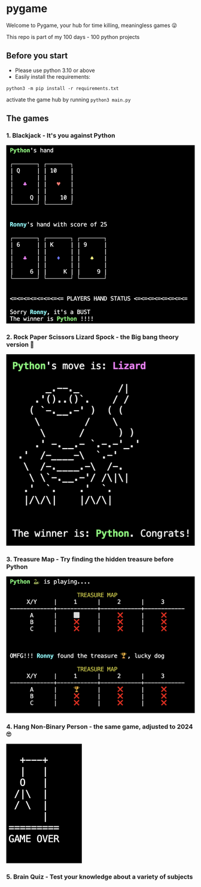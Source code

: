 # pygame

Welcome to Pygame, your hub for time killing, meaningless games 😜 

This repo is part of my 100 days - 100 python projects

## Before you start
- Please use python 3.10 or above
- Easily install the requirements:
```
python3 -m pip install -r requirements.txt
```

activate the game hub by running ```python3 main.py```

## The games

### 1. Blackjack - It's you against Python

![Alt text](utils/screenshots/blackjack.png)

### 2. Rock Paper Scissors Lizard Spock - the Big bang theory version 🖖

![Alt text](utils/screenshots/rpsls.png)

### 3. Treasure Map - Try finding the hidden treasure before Python

![Alt text](utils/screenshots/treasure_map.png)

### 4. Hang Non-Binary Person - the same game, adjusted to 2024 🙄
![Alt text](utils/screenshots/hnbp.png)

### 5. Brain Quiz - Test your knowledge about a variety of subjects


